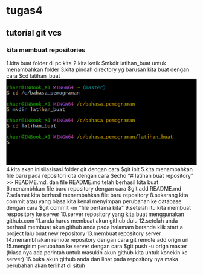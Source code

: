 # tugas4

## tutorial git vcs

### kita membuat repositories

1.kita buat folder di pc kita
2.kita ketik $mkdir latihan_buat untuk menambahkan folder
3.kita pindah directory yg barusan kita buat dengan cara $cd latihan_buat
![gambar 1](foto/ss2.png)
4.kita akan inisilasisasi folder git dengan cara $git init
5.kita menambahkan file baru pada repositori kita dengan cara $echo “# latihan buat repository” >> README.md. dan file README.md telah berhasil kita buat
6.menambhkan file baru repository dengan cara $git add README.md
7.selamat kita berhasil menambahkan file baru repository
8.sekarang kita commit atau yang biasa kita kenal menyimpan perubahan ke database dengan cara $git commit -m "file pertama kita"
9.setelah itu kita membuat respository ke server
10.server repository yang kita buat menggunakan github.com
11.anda harus membuat akun github dulu
12.setelah anda berhasil membuat akun github anda pada halamam beranda klik start a project lalu buat new repository
13.membuat repository server
14.menambhakan remote repository dengan cara git remote add orign url
15.mengirim perubahan ke server dengan cara $git push -u orign master (biasa nya ada perintah untuk masukin akun github kita untuk konekin ke server)
16.buka akun github anda dan lihat pada repository nya maka perubahan akan terlihat di situh
